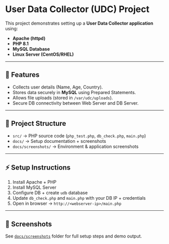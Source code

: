 # User Data Collector (UDC) Project 

This project demonstrates setting up a **User Data Collector application** using:
- **Apache (httpd)**
- **PHP 8.1**
- **MySQL Database**
- **Linux Server (CentOS/RHEL)**

---

## 📖 Features
- Collects user details (Name, Age, Country).
- Stores data securely in **MySQL** using Prepared Statements.
- Allows file uploads (stored in `/var/udc/uploads`).
- Secure DB connectivity between Web Server and DB Server.

---

## 📂 Project Structure
- `src/` → PHP source code (`php_test.php`, `db_check.php`, `main.php`)
- `docs/` → Setup documentation + screenshots
- `docs/screenshots/` → Environment & application screenshots

---

## ⚡ Setup Instructions
1. Install Apache + PHP  
2. Install MySQL Server  
3. Configure DB + create `udb` database  
4. Update `db_check.php` and `main.php` with your DB IP + credentials  
5. Open in browser → `http://<webserver-ip>/main.php`

---

## 📸 Screenshots
See [`docs/screenshots`](./docs/screenshots) folder for full setup steps and demo output.
